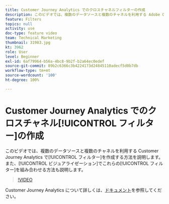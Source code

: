 ```yaml
---
title: Customer Journey Analytics でのクロスチャネルフィルターの作成
description: このビデオでは、複数のデータソースと複数のチャネルを利用する Adobe Customer Journey Analytics でフィルターを作成する方法を説明します。また、ビジュアライゼーションでこれらのフィルターを組み合わせる方法も説明します。
feature: Filters
topics: null
activity: use
doc-type: feature video
team: Technical Marketing
thumbnail: 31983.jpg
kt: 3962
role: User
level: Beginner
exl-id: 6af79964-b56a-4bc8-9b2f-b2a64ec0edef
source-git-commit: 89b2c6366c3b4224173d24845110adecf5d0b7db
workflow-type: tm+mt
source-wordcount: '100'
ht-degree: 100%

---
```


# Customer Journey Analytics でのクロスチャネル[!UICONTROL フィルター]の作成

このビデオでは、複数のデータソースと複数のチャネルを利用する Customer Journey Analytics で[!UICONTROL フィルター]を作成する方法を説明します。また、[!UICONTROL ビジュアライゼーション]でこれらの[!UICONTROL フィルター]を組み合わせる方法も説明します。

>[!VIDEO](https://video.tv.adobe.com/v/31983/?quality=12&learn=on)

Customer Journey Analytics について詳しくは、[ドキュメント](https://experienceleague.adobe.com/docs/analytics-platform/using/cja-landing.html?lang=ja)を参照してください。
